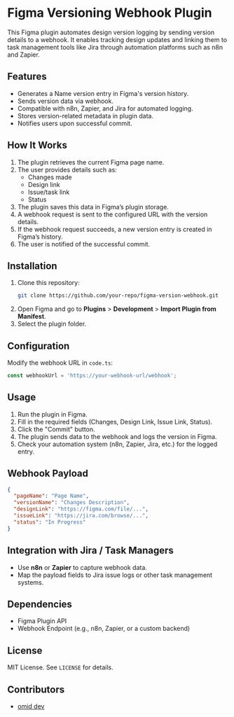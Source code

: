 # Figma Versioning Webhook Plugin

This Figma plugin automates design version logging by sending version details to a webhook. It enables tracking design updates and linking them to task management tools like Jira through automation platforms such as n8n and Zapier.

## Features
- Generates a Name version entry in Figma's version history.
- Sends version data via webhook.
- Compatible with n8n, Zapier, and Jira for automated logging.
- Stores version-related metadata in plugin data.
- Notifies users upon successful commit.

## How It Works
1. The plugin retrieves the current Figma page name.
2. The user provides details such as:
   - Changes made
   - Design link
   - Issue/task link
   - Status
3. The plugin saves this data in Figma’s plugin storage.
4. A webhook request is sent to the configured URL with the version details.
5. If the webhook request succeeds, a new version entry is created in Figma’s history.
6. The user is notified of the successful commit.

## Installation
1. Clone this repository:
   ```sh
   git clone https://github.com/your-repo/figma-version-webhook.git
   ```
2. Open Figma and go to **Plugins** > **Development** > **Import Plugin from Manifest**.
3. Select the plugin folder.

## Configuration
Modify the webhook URL in `code.ts`:
```ts
const webhookUrl = 'https://your-webhook-url/webhook';
```

## Usage
1. Run the plugin in Figma.
2. Fill in the required fields (Changes, Design Link, Issue Link, Status).
3. Click the "Commit" button.
4. The plugin sends data to the webhook and logs the version in Figma.
5. Check your automation system (n8n, Zapier, Jira, etc.) for the logged entry.

## Webhook Payload
```json
{
  "pageName": "Page Name",
  "versionName": "Changes Description",
  "designLink": "https://figma.com/file/...",
  "issueLink": "https://jira.com/browse/...",
  "status": "In Progress"
}
```

## Integration with Jira / Task Managers
- Use **n8n** or **Zapier** to capture webhook data.
- Map the payload fields to Jira issue logs or other task management systems.

## Dependencies
- Figma Plugin API
- Webhook Endpoint (e.g., n8n, Zapier, or a custom backend)

## License
MIT License. See `LICENSE` for details.

## Contributors
- [omid dev](https://github.com/omid-d3v)

